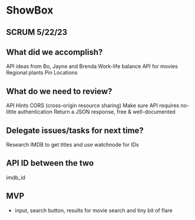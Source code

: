 # ShowBox

## SCRUM 5/22/23

## What did we accomplish?
  API ideas from Bo, Jayne and Brenda
	  Work-life balance
	  API for movies
	  Regional plants
	  Pin Locations

## What do we need to review?
API Hints
CORS (cross-origin resource sharing)
Make sure API requires no-little authentication 
Return a JSON response, free & well-documented


## Delegate issues/tasks for next time?
Research IMDB to get titles and use watchnode for IDs 
## API ID between the two
imdb_id



## MVP
- input, search button, results for movie search and tiny bit of flare
